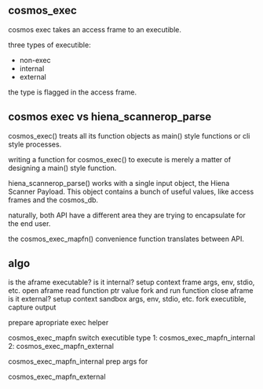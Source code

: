



cosmos_exec
-----------

cosmos exec takes an access frame to an executible.

three types of executible:

- non-exec
- internal
- external

the type is flagged in the access frame. 


cosmos exec vs hiena_scannerop_parse
------------------------------------

cosmos_exec() treats all its function objects as main() style functions or cli style processes.

writing a function for cosmos_exec() to execute is merely a matter of designing a main() style function.

hiena_scannerop_parse() works with a single input object, the Hiena Scanner Payload.  This object contains a bunch of useful values, like access frames and the cosmos_db.

naturally, both API have a different area they are trying to encapsulate for the end user.

the cosmos_exec_mapfn() convenience function translates between API.





algo
----

is the aframe executable?
  is it internal?
    setup context frame
      args, env, stdio, etc.
    open aframe
    read function ptr value
    fork and run function
    close aframe
  is it external?
    setup context sandbox
      args, env, stdio, etc.
    fork executible, capture output
    

    

prepare apropriate exec helper


cosmos_exec_mapfn
   switch executible type
     1: cosmos_exec_mapfn_internal
     2: cosmos_exec_mapfn_external


cosmos_exec_mapfn_internal
   prep args for 

cosmos_exec_mapfn_external

